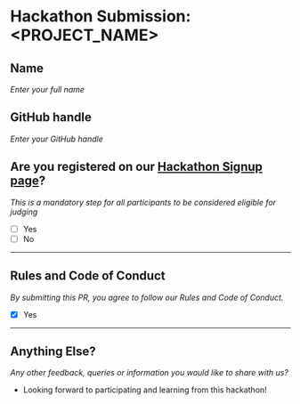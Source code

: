 # Hackathon Submission: <PROJECT_NAME>

## Name
_Enter your full name_

<!--

Aditya Oberai

-->

## GitHub handle  
_Enter your GitHub handle_

<!--

@adityaoberai

-->

## Are you registered on our [Hackathon Signup page](https://apwr.dev/hf2025-hackathon)?
_This is a mandatory step for all participants to be considered eligible for judging_

- [ ] Yes
- [ ] No

---

## Rules and Code of Conduct  
_By submitting this PR, you agree to follow our Rules and Code of Conduct._

- [x] Yes

---

## Anything Else?  
_Any other feedback, queries or information you would like to share with us?_  

- Looking forward to participating and learning from this hackathon!
